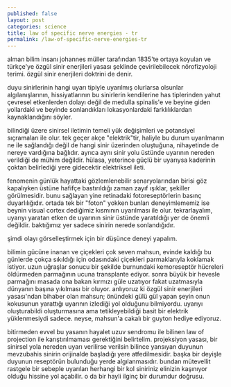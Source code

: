 ```yaml
---
published: false
layout: post
categories: science
title: law of specific nerve energies - tr
permalink: /law-of-specific-nerve-energies-tr
---
```

alman bilim insanı johannes müller tarafından 1835'te ortaya koyulan ve türkçe'ye özgül sinir enerjileri yasası şeklinde çevirilebilecek nörofizyoloji terimi. özgül sinir enerjileri doktrini de denir.

duyu sinirlerinin hangi uyarı tipiyle uyarılmış olurlarsa olsunlar algılanışlarının, hissiyatlarının bu sinirlerin kendilerine has tiplerinden yahut çevresel etkenlerden dolayı değil de medulla spinalis'e ve beyine giden yollardaki ve beyinde sonlandıkları lokasyonlardaki farklılıklardan kaynaklandığını söyler.

bilindiği üzere sinirsel iletimin temeli yük değişimleri ve potansiyel sıçramaları ile olur. tek geçer akçe "elektrik"tir, haliyle bu durum uyarılmanın ne ile sağlandığı değil de hangi sinir üzerinden oluştuğuna, nihayetinde de nereye vardığına bağlıdır. ayrıca aynı sinir yolu üstünde uyarının nereden verildiği de mühim değildir. hülasa, yeterince güçlü bir uyarıysa kaderinin çoktan belirlediği yere gidecektir elektriksel ileti.

fenomenin günlük hayattaki gözlemlenebilir senaryolarından birisi göz kapalıyken üstüne hafifçe bastırıldığı zaman zayıf ışıklar, şekiller görülmesidir. bunu sağlayan yine retinadaki fotoreseptörlerin basınç duyarlılığıdır. ortada tek bir "foton" yokken bunları deneyimlememiz ise beynin visual cortex dediğimiz kısmının uyarılması ile olur. tekrarlayalım, uyarıyı yaratan etken de uyarının sinir üstünde yaratıldığı yer de önemli değildir. baktığımız yer sadece sinirin nerede sonlandığıdır.

şimdi olayı görselleştirmek için bir düşünce deneyi yapalım.

bilimin gücüne inanan ve çiçekleri çok seven mahsun, evinde kaldığı bu günlerde çokça sıkıldığı için odasındaki çiçekleri parmaklarıyla koklamak istiyor. uzun uğraşlar sonucu bir şekilde burnundaki kemoreseptör hücreleri öldürmeden parmağının ucuna transplante ediyor. sonra büyük bir hevesle parmağını masada ona bakan kırmızı güle uzatıyor fakat uzatmasıyla dünyanın başına yıkılması bir oluyor. anlıyoruz ki özgül sinir enerjileri yasası'ndan bihaber olan mahsun; önündeki gülü gül yapan şeyin onun kokusunun yarattığı uyarının izlediği yol olduğunu bilmiyordu. uyarıyı oluşturabildi oluşturmasına ama tetikleyebildiği basit bir elektrik yüklenmesiydi sadece. neyse, mahsun'a cakalı bir guyton hediye ediyoruz.

bitirmeden evvel bu yasanın hayalet uzuv sendromu ile bilinen law of projection ile karıştırılmaması gerektiğini belirtelim. projeksiyon yasası, bir sinirsel yola nereden uyarı verilirse verilsin bilince yansıyan duyunun mevzubahis sinirin orijinalde başladığı yere atfedilmesidir. başka bir deyişle duyunun reseptörün bulunduğu yerde algılanmasıdır. bundan mütevellit rastgele bir sebeple uyarılan herhangi bir kol siniriniz elinizin kaşınıyor olduğu hissine yol açabilir. o da bir hayli ilginç bir durumdur doğrusu. 